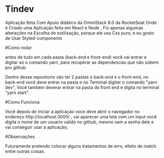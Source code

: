 # Tindev
Aplicação feita Com Apoio didático da OminiStack 8.0 da RocketSeat Onde é Criado uma Aplicação feita em React e Node , Fiz apenas algumas alterações na Escolha de estilização, porque ele usa Css puro, e eu gosto de Usar Styled-components

#Como rodar

antes de tudo em cada pasta (back-end e front-end) você vai entrar e digitar só o comando yarn, para recuperar as dependencias que não sobem pro github 

Dentro desse repositorio vão ter 2 pastas o back-end e o front-end, no back-end você deve entrar na pasta e no Terminal digitar o comando 
"yarn dev", Você também deverar entrar na pasta do front end e digita no terminal "yarn start".

#Como Funciona

Você depois de iniciar a aplicação voce deve abrir o navegador no endereço http://localhost:3000/ , vai aparecer uma tela com um input você digita o nome de um usuario valido no github, mesmo sem a senha dele e vai conseguir usar a aplicação;

#Observações 

Futuramente pretendo colocar alguns tratamentos de erro, efeito de match entre outras coisas. 

